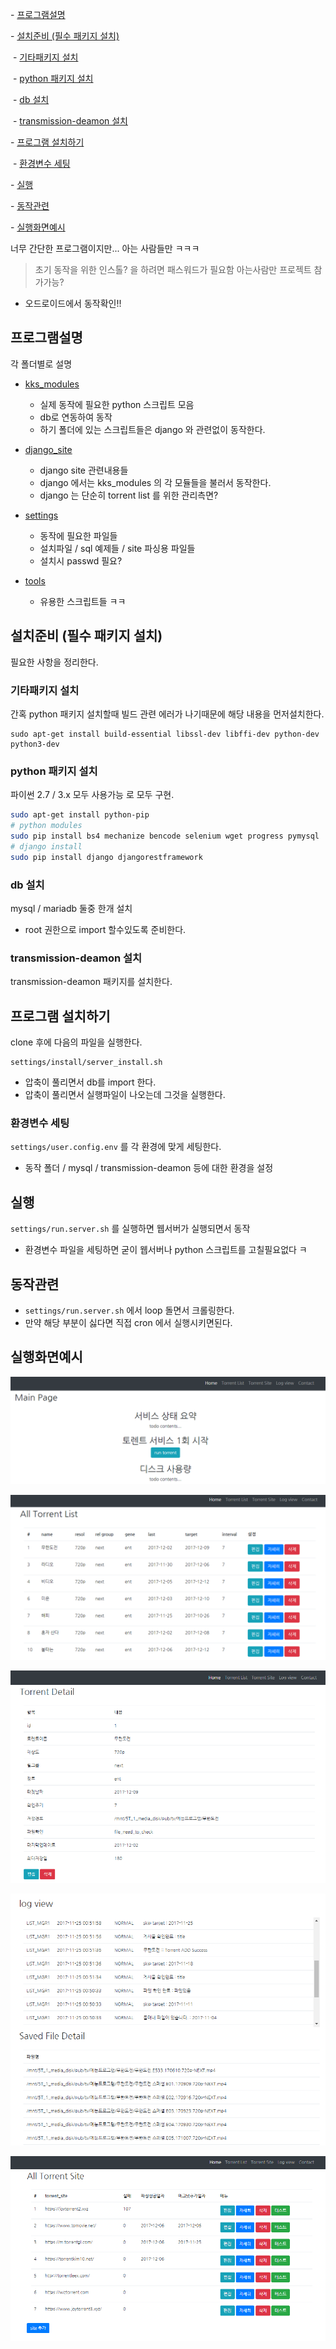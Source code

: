 \- [프로그램설명](#프로그램설명)

\- [설치준비 (필수 패키지 설치)](#설치준비-필수-패키지-설치)

​    \- [기타패키지 설치](#기타패키지-설치)

​    \- [python 패키지 설치](#python-패키지-설치)

​    \- [db 설치](#db-설치)

​    \- [transmission-deamon 설치](#transmission-deamon-설치)

\- [프로그램 설치하기](#프로그램-설치하기)

​    \- [환경변수 세팅](#환경변수-세팅)

\- [실행](#실행)

\- [동작관련](#동작관련)

\- [실행화면예시](#실행화면예시)



너무 간단한 프로그램이지만... 아는 사람들만 ㅋㅋㅋ

> 초기 동작을 위한 인스톨? 을 하려면 패스워드가 필요함 아는사람만 프로젝트 참가가능?

* 오드로이드에서 동작확인!!
## 프로그램설명

각 폴더별로 설명

- [kks_modules](./kks_modules)

  - 실제 동작에 필요한 python 스크립트 모음
  - db로 연동하여 동작
  - 하기 폴더에 있는 스크립트들은 django 와 관련없이 동작한다.

- [django_site](./django_site)
  - django site 관련내용들
  - django 에서는 kks_modules 의 각 모듈들을 불러서 동작한다.
  - django 는 단순히 torrent list 를 위한 관리측면?

- [settings](./settings)
  - 동작에 필요한 파일들
  - 설치파일 / sql 예제들 / site 파싱용 파일들
   - 설치시 passwd 필요?

- [tools](./tools)
  - 유용한 스크립트들 ㅋㅋ
  
## 설치준비 (필수 패키지 설치)

필요한 사항을 정리한다.

### 기타패키지 설치

간혹 python 패키지 설치할때 빌드 관련 에러가 나기때문에 해당 내용을 먼저설치한다.

```
sudo apt-get install build-essential libssl-dev libffi-dev python-dev python3-dev
```

### python 패키지 설치

파이썬 2.7 / 3.x 모두 사용가능 로 모두 구현.

```bash
sudo apt-get install python-pip
# python modules 
sudo pip install bs4 mechanize bencode selenium wget progress pymysql
# django install
sudo pip install django djangorestframework
```

### db 설치
mysql  / mariadb 둘중 한개 설치
* root 권한으로 import 할수있도록 준비한다.

### transmission-deamon 설치
transmission-deamon 패키지를 설치한다.

## 프로그램 설치하기
clone 후에 다음의 파일을 실행한다.
```
settings/install/server_install.sh
```

 * 압축이 풀리면서 db를 import 한다.
 * 압축이 풀리면서 실행파일이 나오는데 그것을 실행한다.

### 환경변수 세팅
`settings/user.config.env` 를 각 환경에 맞게 세팅한다.
 * 동작 폴더 / mysql / transmission-deamon 등에 대한 환경을 설정

## 실행
`settings/run.server.sh` 를 실행하면 웹서버가 실행되면서 동작
 * 환경변수 파일을 세팅하면 굳이 웹서버나 python 스크립트를 고칠필요없다 ㅋ


## 동작관련
 * `settings/run.server.sh` 에서 loop 돌면서 크롤링한다.
 * 만약 해당 부분이 싫다면 직접 cron 에서 실행시키면된다.

## 실행화면예시

![1512534879166](./md-img/1512534879166.png)

![1512534893129](./md-img/1512534893129.png)

![1512534914265](./md-img/1512534914265.png)

![1512534927674](./md-img/1512534927674.png)

![1512534939619](./md-img/1512534939619.png)


